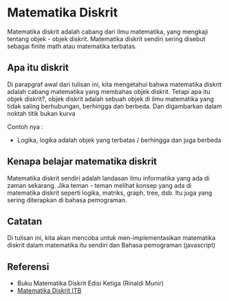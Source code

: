 # Matematika Diskrit

Matematika diskrit adalah cabang dari ilmu matematika, yang mengkaji tentang objek - objek diskrit. Matematika diskrit sendiri sering disebut sebagai finite math atau matematika terbatas.

## Apa itu diskrit

Di parapgraf awal dari tulisan ini, kita mengetahui bahwa matematika diskrit adalah cabang matematika yang membahas objek diskrit. Tetapi apa itu objek diskrit?, objek diskrit adalah sebuah objek di ilmu matematika yang tidak saling berhubungan, berhingga dan berbeda. Dan digambarkan dalam noktah titik bukan kurva

Contoh nya : 

* Logika, logika adalah objek yang terbatas / berhingga dan juga berbeda

## Kenapa belajar matematika diskrit

Matematika diskrit sendiri adalah landasan ilmu informatika yang ada di zaman sekarang. Jika teman - teman melihat konsep yang ada di matematika diskrit seperti logika, matriks, graph, tree, dsb. Itu juga yang sering diterapkan di bahasa pemograman.


## Catatan

Di tulisan ini, kita akan mencoba untuk men-implementasikan matematika diskrit dalam matematika itu sendiri dan Bahasa pemograman (javascript)

## Referensi 

* Buku Matematika Diskrit Edisi Ketiga (Rinaldi Munir)
* [Matematika Diskrit ITB](https://www.youtube.com/channel/UCNkisa2dwJdMjg__CaHeuVw/videos)



